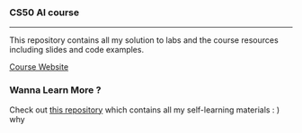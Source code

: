 ### CS50 AI course

---

This repository contains all my solution to labs and the course resources including slides and code examples.

[Course Website](https://cs50.harvard.edu/ai/2020/)

### Wanna Learn More ?

Check out [this repository](https://github.com/PKUFlyingPig/Self-learning-Computer-Science) which contains all my self-learning materials : )
why